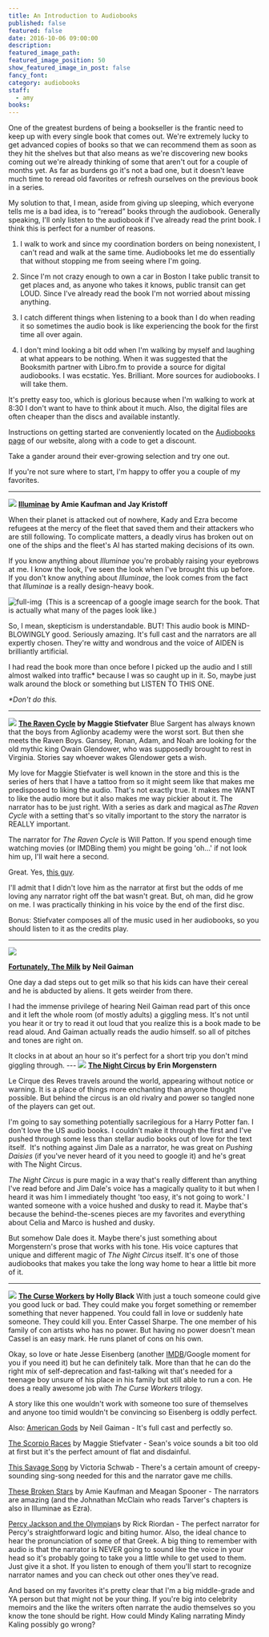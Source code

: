 ```yaml
---
title: An Introduction to Audiobooks
published: false
featured: false
date: 2016-10-06 09:00:00
description:
featured_image_path:
featured_image_position: 50
show_featured_image_in_post: false
fancy_font:
category: audiobooks
staff:
  - amy
books:
---
```



One of the greatest burdens of being a bookseller is the frantic need to keep up with every single book that comes out. We're extremely lucky to get advanced copies of books so that we can recommend them as soon as they hit the shelves but that also means as we're discovering new books coming out we're already thinking of some that aren't out for a couple of months yet. As far as burdens go it's not a bad one, but it doesn't leave much time to reread old favorites or refresh ourselves on the previous book in a series.

My solution to that, I mean, aside from giving up sleeping, which everyone tells me is a bad idea, is to “reread” books through the audiobook. Generally speaking, I'll only listen to the audiobook if I've already read the print book. I think this is perfect for a number of reasons.

1. I walk to work and since my coordination borders on being nonexistent, I can't read and walk at the same time. Audiobooks let me do essentially that without stopping me from seeing where I'm going.

2. Since I'm not crazy enough to own a car in Boston I take public transit to get places and, as anyone who takes it knows, public transit can get LOUD. Since I've already read the book I'm not worried about missing anything.

3. I catch different things when listening to a book than I do when reading it so sometimes the audio book is like experiencing the book for the first time all over again.

4. I don't mind looking a bit odd when I'm walking by myself and laughing at what appears to be nothing.
When it was suggested that the Booksmith partner with Libro.fm to provide a source for digital audiobooks. I was ecstatic. Yes. Brilliant. More sources for audiobooks. I will take them.

It's pretty easy too, which is glorious because when I'm walking to work at 8:30 I don't want to have to think about it much. Also, the digital files are often cheaper than the discs and available instantly.

Instructions on getting started are conveniently located on the [Audiobooks page](https://www.brooklinebooksmith.com/audio-books/) of our website, along with a code to get a discount.

Take a gander around their ever-growing selection and try one out.

If you're not sure where to start, I'm happy to offer you a couple of my favorites.

---

[![](/uploads/versions/9780553499117---x----266-400x---.jpg)](https://libro.fm/audiobooks/9781101916636-illuminae)
**[Illuminae](https://libro.fm/audiobooks/9781101916636-illuminae) by Amie Kaufman and Jay Kristoff**

When their planet is attacked out of nowhere, Kady and Ezra become refugees at the mercy of the fleet that saved them and their attackers who are still following. To complicate matters, a deadly virus has broken out on one of the ships and the fleet's AI has started making decisions of its own.

If you know anything about *Illuminae* you're probably raising your eyebrows at me. I know the look, I've seen the look when I've brought this up before. If you don't know anything about *Illuminae*, the look comes from the fact that *Illuminae* is a really design-heavy book.

![full-img](/uploads/versions/illuminae-search-result-compressor---x----1642-688x---.png) 
(This is a screencap of a google image search for the book. That is actually what many of the pages look like.)

So, I mean, skepticism is understandable. BUT! This audio book is MIND-BLOWINGLY good. Seriously amazing. It's full cast and the narrators are all expertly chosen. They're witty and wondrous and the voice of AIDEN is brilliantly artificial.

I had read the book more than once before I picked up the audio and I still almost walked into traffic\* because I was so caught up in it. So, maybe just walk around the block or something but LISTEN TO THIS ONE.

_*Don't do this._

---

[![](/uploads/versions/9780545424929---x----266-400x---.jpg)](https://libro.fm/audiobooks/9780545530491-raven-boys-the-book-1-of-the-raven-cycle)
**[The Raven Cycle](https://libro.fm/audiobooks/9780545530491-raven-boys-the-book-1-of-the-raven-cycle) by Maggie Stiefvater** Blue Sargent has always known that the boys from Aglionby academy were the worst sort. But then she meets the Raven Boys. Gansey, Ronan, Adam, and Noah are looking for the old mythic king Owain Glendower, who was supposedly brought to rest in Virginia. Stories say whoever wakes Glendower gets a wish.

My love for Maggie Stiefvater is well known in the store and this is the series of hers that I have a tattoo from so it might seem like that makes me predisposed to liking the audio. That's not exactly true. It makes me WANT to like the audio more but it also makes me way pickier about it. The narrator has to be just right. With a series as dark and magical as*The Raven Cycle* with a setting that's so vitally important to the story the narrator is REALLY important.

The narrator for *The Raven Cycle* is Will Patton. If you spend enough time watching movies (or IMDBing them) you might be going 'oh…' if not look him up, I'll wait here a second.

Great. Yes, [this guy](http://www.imdb.com/name/nm0001599/).

I'll admit that I didn't love him as the narrator at first but the odds of me loving any narrator right off the bat wasn't great. But, oh man, did he grow on me. I was practically thinking in his voice by the end of the first disc.

Bonus: Stiefvater composes all of the music used in her audiobooks, so you should listen to it as the credits play.

---

[![](/uploads/versions/9780062224088---x----267-400x---.jpg)](https://libro.fm/audiobooks/9780062305886-fortunately-the-milk)

**[Fortunately, The Milk](https://libro.fm/audiobooks/9780062305886-fortunately-the-milk) by Neil Gaiman**

One day a dad steps out to get milk so that his kids can have their cereal and he is abducted by aliens. It gets weirder from there.

I had the immense privilege of hearing Neil Gaiman read part of this once and it left the whole room (of mostly adults) a giggling mess. It's not until you hear it or try to read it out loud that you realize this is a book made to be read aloud. And Gaiman actually reads the audio himself. so all of pitches and tones are right on.

It clocks in at about an hour so it's perfect for a short trip you don't mind giggling through. --- [![](/uploads/versions/9780307744432---x----259-400x---.jpg)](https://libro.fm/audiobooks/9780307938916-the-night-circus)
**[The Night Circus](https://libro.fm/audiobooks/9780307938916-the-night-circus) by Erin Morgenstern**

Le Cirque des Reves travels around the world, appearing without notice or warning. It is a place of things more enchanting than anyone thought possible. But behind the circus is an old rivalry and power so tangled none of the players can get out.

I'm going to say something potentially sacrilegious for a Harry Potter fan. I don't love the US audio books. I couldn't make it through the first and I've pushed through some less than stellar audio books out of love for the text itself.  It's nothing against Jim Dale as a narrator, he was great on *Pushing Daisies* (if you've never heard of it you need to google it) and he's great with The Night Circus.

*The Night Circus* is pure magic in a way that's really different than anything I've read before and Jim Dale's voice has a magically quality to it but when I heard it was him I immediately thought 'too easy, it's not going to work.' I wanted someone with a voice hushed and dusky to read it. Maybe that's because the behind-the-scenes pieces are my favorites and everything about Celia and Marco is hushed and dusky.

But somehow Dale does it. Maybe there's just something about Morgenstern's prose that works with his tone. His voice captures that unique and different magic of *The Night Circus* itself. It's one of those audiobooks that makes you take the long way home to hear a little bit more of it.

---

[![](/uploads/versions/9780307711816---x----347-400x---.jpg)](https://libro.fm/audiobooks/9780307711823-white-cat) **[The Curse Workers](https://libro.fm/audiobooks/9780307711823-white-cat) by Holly Black**
With just a touch someone could give you good luck or bad. They could make you forget something or remember something that never happened. You could fall in love or suddenly hate someone. They could kill you. Enter Cassel Sharpe. The one member of his family of con artists who has no power. But having no power doesn't mean Cassel is an easy mark. He runs planet of cons on his own.

Okay, so love or hate Jesse Eisenberg (another [IMDB](http://www.imdb.com/name/nm0251986/)/Google moment for you if you need it) but he can definitely talk. More than that he can do the right mix of self-deprecation and fast-talking wit that's needed for a teenage boy unsure of his place in his family but still able to run a con. He does a really awesome job with *The Curse Workers* trilogy.

A story like this one wouldn't work with someone too sure of themselves and anyone too timid wouldn't be convincing so Eisenberg is oddly perfect.

Also:
[American Gods](https://libro.fm/audiobooks/9780062101914-american-gods-the-tenth-anniversary-edition) by Neil Gaiman - It's full cast and perfectly so.

[The Scorpio Races](https://libro.fm/audiobooks/9780545448550-the-scorpio-races) by Maggie Stiefvater - Sean's voice sounds a bit too old at first but it's the perfect amount of flat and disdainful.

[This Savage Song](https://libro.fm/audiobooks/9780062468116-this-savage-song) by Victoria Schwab - There's a certain amount of creepy-sounding sing-song needed for this and the narrator gave me chills.

[These Broken Stars](https://libro.fm/audiobooks/9780804123440-these-broken-stars) by Amie Kaufman and Meagan Spooner - The narrators are amazing (and the Johnathan McClain who reads Tarver's chapters is also in Illuminae as Ezra).

[Percy Jackson and the Olympian](https://libro.fm/audiobooks/9780307245328-the-lightning-thief)s by Rick Riordan - The perfect narrator for Percy's straightforward logic and biting humor. Also, the ideal chance to hear the pronunciation of some of that Greek.
A big thing to remember with audio is that the narrator is NEVER going to sound like the voice in your head so it's probably going to take you a little while to get used to them. Just give it a shot. If you listen to enough of them you'll start to recognize narrator names and you can check out other ones they've read.

And based on my favorites it's pretty clear that I'm a big middle-grade and YA person but that might not be your thing. If you're big into celebrity memoirs and the like the writers often narrate the audio themselves so you know the tone should be right. How could Mindy Kaling narrating Mindy Kaling possibly go wrong?
